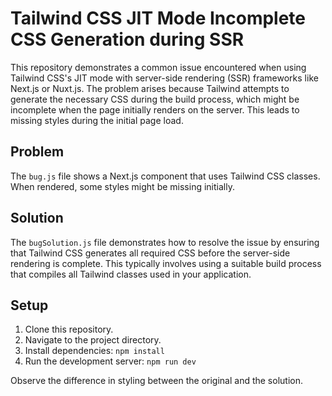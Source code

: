 # Tailwind CSS JIT Mode Incomplete CSS Generation during SSR

This repository demonstrates a common issue encountered when using Tailwind CSS's JIT mode with server-side rendering (SSR) frameworks like Next.js or Nuxt.js. The problem arises because Tailwind attempts to generate the necessary CSS during the build process, which might be incomplete when the page initially renders on the server. This leads to missing styles during the initial page load.

## Problem
The `bug.js` file shows a Next.js component that uses Tailwind CSS classes.  When rendered, some styles might be missing initially.

## Solution
The `bugSolution.js` file demonstrates how to resolve the issue by ensuring that Tailwind CSS generates all required CSS before the server-side rendering is complete.  This typically involves using a suitable build process that compiles all Tailwind classes used in your application.

## Setup
1. Clone this repository.
2. Navigate to the project directory.
3. Install dependencies: `npm install`
4. Run the development server: `npm run dev`

Observe the difference in styling between the original and the solution.
